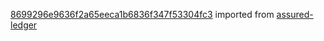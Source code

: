 [8699296e9636f2a65eeca1b6836f347f53304fc3](https://github.com/insolar/assured-ledger/commit/8699296e9636f2a65eeca1b6836f347f53304fc3) imported from [assured-ledger](https://github.com/insolar/assured-ledger)
